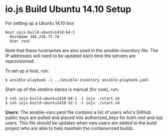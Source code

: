 # io.js Build Ubuntu 14.10 Setup

For setting up a Ubuntu 14.10 box

```text
Host iojs-build-ubuntu1410-64-1
  HostName 104.236.75.78
  User root
```

Note that these hostnames are also used in the *ansible-inventory* file.
The IP addresses will need to be updated each time the servers
are reprovisioned.

To set up a host, run:

```text
$ ansible-playbook -i ../ansible-inventory ansible-playbook.yaml
```

Start-up of the Jenkins slaves is manual (for now), run:

```text
$ ssh iojs-build-ubuntu1410-64-1 -l iojs ./start.sh
$ ssh iojs-build-ubuntu1410-32-1 -l iojs ./start.sh
``` 

**Users**: The ansible-vars.yaml file contains a list of users who's GitHub
public keys are pulled and placed into authorized_keys for both root and
iojs users. This file should be updates when new users are added to the build
project who are able to help maintain the containerized builds.
